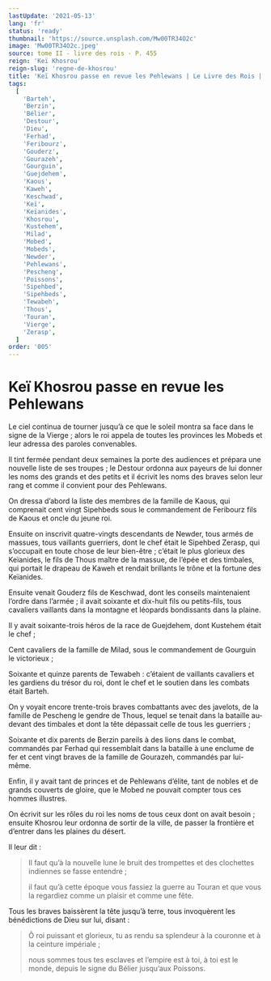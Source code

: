 ```yaml
---
lastUpdate: '2021-05-13'
lang: 'fr'
status: 'ready'
thumbnail: 'https://source.unsplash.com/Mw00TR34O2c'
image: 'Mw00TR34O2c.jpeg'
source: tome II - livre des rois - P. 455
reign: 'Keï Khosrou'
reign-slug: 'regne-de-khosrou'
title: 'Keï Khosrou passe en revue les Pehlewans | Le Livre des Rois | Shâhnâmeh'
tags:
  [
    'Barteh',
    'Berzin',
    'Bélier',
    'Destour',
    'Dieu',
    'Ferhad',
    'Feribourz',
    'Gouderz',
    'Gourazeh',
    'Gourguin',
    'Guejdehem',
    'Kaous',
    'Kaweh',
    'Keschwad',
    'Keï',
    'Keïanides',
    'Khosrou',
    'Kustehem',
    'Milad',
    'Mobed',
    'Mobeds',
    'Newder',
    'Pehlewans',
    'Pescheng',
    'Poissons',
    'Sipehbed',
    'Sipehbeds',
    'Tewabeh',
    'Thous',
    'Touran',
    'Vierge',
    'Zerasp',
  ]
order: '005'
---
```


<!-- LTeX: language=fr -->

# Keï Khosrou passe en revue les Pehlewans

Le ciel continua de tourner jusqu’à ce que le soleil montra sa face dans le signe de la Vierge ; alors le roi appela de toutes les provinces les Mobeds et leur adressa des paroles convenables.

Il tint fermée pendant deux semaines la porte des audiences et prépara une nouvelle liste de ses troupes ; le Destour ordonna aux payeurs de lui donner les noms des grands et des petits et il écrivit les noms des braves selon leur rang et comme il convient pour des Pehlewans.

On dressa d’abord la liste des membres de la famille de Kaous, qui comprenait cent vingt Sipehbeds sous le commandement de Feribourz fils de Kaous et oncle du jeune roi.

Ensuite on inscrivit quatre-vingts descendants de Newder, tous armés de massues, tous vaillants guerriers, dont le chef était le Sipehbed Zerasp, qui s’occupait en toute chose de leur bien-être ; c’était le plus glorieux des Keïanides, le fils de Thous maître de la massue, de l’épée et des timbales, qui portait le drapeau de Kaweh et rendait brillants le trône et la fortune des Keïanides.

Ensuite venait Gouderz fils de Keschwad, dont les conseils maintenaient l’ordre dans l’armée ; il avait soixante et dix-huit fils ou petits-fils, tous cavaliers vaillants dans la montagne et léopards bondissants dans la plaine.

Il y avait soixante-trois héros de la race de Guejdehem, dont Kustehem était le chef ;

Cent cavaliers de la famille de Milad, sous le commandement de Gourguin le victorieux ;

Soixante et quinze parents de Tewabeh : c’étaient de vaillants cavaliers et les gardiens du trésor du roi, dont le chef et le soutien dans les combats était Barteh.

On y voyait encore trente-trois braves combattants avec des javelots, de la famille de Pescheng le gendre de Thous, lequel se tenait dans la bataille au-devant des timbales et dont la tête dépassait celle de tous les guerriers ;

Soixante et dix parents de Berzin pareils à des lions dans le combat, commandés par Ferhad qui ressemblait dans la bataille à une enclume de fer et cent vingt braves de la famille de Gourazeh, commandés par lui-même.

Enfin, il y avait tant de princes et de Pehlewans d’élite, tant de nobles et de grands couverts de gloire, que le Mobed ne pouvait compter tous ces hommes illustres.

On écrivit sur les rôles du roi les noms de tous ceux dont on avait besoin ; ensuite Khosrou leur ordonna de sortir de la ville, de passer la frontière et d’entrer dans les plaines du désert.

Il leur dit :

> Il faut qu’à la nouvelle lune le bruit des trompettes et des clochettes indiennes se fasse entendre ;
>
> il faut qu’à cette époque vous fassiez la guerre au Touran et que vous la regardiez comme un plaisir et comme une fête.

Tous les braves baissèrent la tête jusqu’à terre, tous invoquèrent les bénédictions de Dieu sur lui, disant :

> Ô roi puissant et glorieux, tu as rendu sa splendeur à la couronne et à la ceinture impériale ;
>
> nous sommes tous tes esclaves et l’empire est à toi, à toi est le monde, depuis le signe du Bélier jusqu’aux Poissons.

